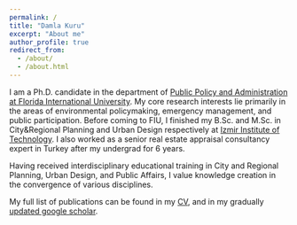 ```yaml
---
permalink: /
title: "Damla Kuru"
excerpt: "About me"
author_profile: true
redirect_from: 
  - /about/
  - /about.html
---
```



I am a Ph.D. candidate in the department of [Public Policy and Administration at Florida International University](https://pa.fiu.edu/). My core research interests lie primarily in the areas of environmental policymaking, emergency management, and public participation. Before coming to FIU, I finished my B.Sc. and M.Sc. in City&Regional Planning and Urban Design respectively at [Izmir Institute of Technology](https://city.iyte.edu.tr/en/programs/graduate-programs/city-planning/). I also worked as a senior real estate appraisal consultancy expert in Turkey after my undergrad for 6 years. 

Having received interdisciplinary educational training in City and Regional Planning, Urban Design, and Public Affairs, I value knowledge creation in the convergence of various disciplines.

My full list of publications can be found in my [CV](https://damlakuru.github.io/cv/), and in my gradually [updated google scholar](https://scholar.google.com/citations?user=m7L3N74AAAAJ&hl=en).
